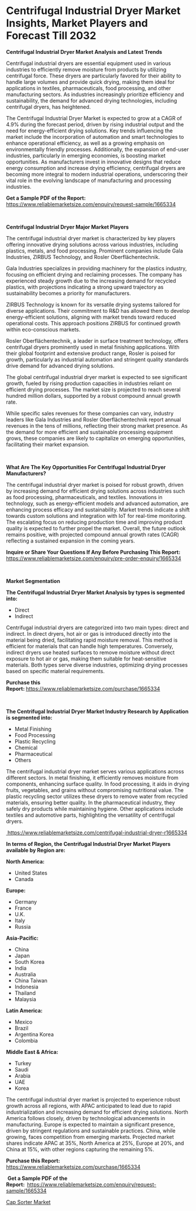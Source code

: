 <p><h1>Centrifugal Industrial Dryer Market Insights, Market Players and Forecast Till 2032</h1></p><p><strong>Centrifugal Industrial Dryer Market Analysis and Latest Trends</strong></p>
<p><p>Centrifugal industrial dryers are essential equipment used in various industries to efficiently remove moisture from products by utilizing centrifugal force. These dryers are particularly favored for their ability to handle large volumes and provide quick drying, making them ideal for applications in textiles, pharmaceuticals, food processing, and other manufacturing sectors. As industries increasingly prioritize efficiency and sustainability, the demand for advanced drying technologies, including centrifugal dryers, has heightened.</p><p>The Centrifugal Industrial Dryer Market is expected to grow at a CAGR of 4.9% during the forecast period, driven by rising industrial output and the need for energy-efficient drying solutions. Key trends influencing the market include the incorporation of automation and smart technologies to enhance operational efficiency, as well as a growing emphasis on environmentally friendly processes. Additionally, the expansion of end-user industries, particularly in emerging economies, is boosting market opportunities. As manufacturers invest in innovative designs that reduce energy consumption and increase drying efficiency, centrifugal dryers are becoming more integral to modern industrial operations, underscoring their vital role in the evolving landscape of manufacturing and processing industries.</p></p>
<p><strong>Get a Sample PDF of the Report:&nbsp;</strong> <a href="https://www.reliablemarketsize.com/enquiry/request-sample/1665334?utm_campaign=2634&utm_medium=2&utm_source=Github&utm_content=ia&utm_term=08042025&utm_id=centrifugal-industrial-dryer">https://www.reliablemarketsize.com/enquiry/request-sample/1665334</a></p>
<p>&nbsp;</p>
<p><strong>Centrifugal Industrial Dryer Major Market Players</strong></p>
<p><p>The centrifugal industrial dryer market is characterized by key players offering innovative drying solutions across various industries, including plastics, metals, and food processing. Prominent companies include Gala Industries, ZIRBUS Technology, and Rosler Oberflächentechnik. </p><p>Gala Industries specializes in providing machinery for the plastics industry, focusing on efficient drying and reclaiming processes. The company has experienced steady growth due to the increasing demand for recycled plastics, with projections indicating a strong upward trajectory as sustainability becomes a priority for manufacturers.</p><p>ZIRBUS Technology is known for its versatile drying systems tailored for diverse applications. Their commitment to R&D has allowed them to develop energy-efficient solutions, aligning with market trends toward reduced operational costs. This approach positions ZIRBUS for continued growth within eco-conscious markets.</p><p>Rosler Oberflächentechnik, a leader in surface treatment technology, offers centrifugal dryers prominently used in metal finishing applications. With their global footprint and extensive product range, Rosler is poised for growth, particularly as industrial automation and stringent quality standards drive demand for advanced drying solutions.</p><p>The global centrifugal industrial dryer market is expected to see significant growth, fueled by rising production capacities in industries reliant on efficient drying processes. The market size is projected to reach several hundred million dollars, supported by a robust compound annual growth rate.</p><p>While specific sales revenues for these companies can vary, industry leaders like Gala Industries and Rosler Oberflächentechnik report annual revenues in the tens of millions, reflecting their strong market presence. As the demand for more efficient and sustainable processing equipment grows, these companies are likely to capitalize on emerging opportunities, facilitating their market expansion.</p></p>
<p>&nbsp;</p>
<p><strong>What Are The Key Opportunities For Centrifugal Industrial Dryer Manufacturers?</strong></p>
<p><p>The centrifugal industrial dryer market is poised for robust growth, driven by increasing demand for efficient drying solutions across industries such as food processing, pharmaceuticals, and textiles. Innovations in technology, such as energy-efficient models and advanced automation, are enhancing process efficacy and sustainability. Market trends indicate a shift towards custom solutions and integration with IoT for real-time monitoring. The escalating focus on reducing production time and improving product quality is expected to further propel the market. Overall, the future outlook remains positive, with projected compound annual growth rates (CAGR) reflecting a sustained expansion in the coming years.</p></p>
<p><strong>Inquire or Share Your Questions If Any Before Purchasing This Report:</strong> <a href="https://www.reliablemarketsize.com/enquiry/pre-order-enquiry/1665334?utm_campaign=2634&utm_medium=2&utm_source=Github&utm_content=ia&utm_term=08042025&utm_id=centrifugal-industrial-dryer">https://www.reliablemarketsize.com/enquiry/pre-order-enquiry/1665334</a></p>
<p>&nbsp;</p>
<p><strong>Market Segmentation</strong></p>
<p><strong>The Centrifugal Industrial Dryer Market Analysis by types is segmented into:</strong></p>
<p><ul><li>Direct</li><li>Indirect</li></ul></p>
<p><p>Centrifugal industrial dryers are categorized into two main types: direct and indirect. In direct dryers, hot air or gas is introduced directly into the material being dried, facilitating rapid moisture removal. This method is efficient for materials that can handle high temperatures. Conversely, indirect dryers use heated surfaces to remove moisture without direct exposure to hot air or gas, making them suitable for heat-sensitive materials. Both types serve diverse industries, optimizing drying processes based on specific material requirements.</p></p>
<p><strong>Purchase this Report:&nbsp;</strong><a href="https://www.reliablemarketsize.com/purchase/1665334?utm_campaign=2634&utm_medium=2&utm_source=Github&utm_content=ia&utm_term=08042025&utm_id=centrifugal-industrial-dryer">https://www.reliablemarketsize.com/purchase/1665334</a></p>
<p>&nbsp;</p>
<p><strong>The Centrifugal Industrial Dryer Market Industry Research by Application is segmented into:</strong></p>
<p><ul><li>Metal Finishing</li><li>Food Processing</li><li>Plastic Recycling</li><li>Chemical</li><li>Pharmaceutical</li><li>Others</li></ul></p>
<p><p>The centrifugal industrial dryer market serves various applications across different sectors. In metal finishing, it efficiently removes moisture from components, enhancing surface quality. In food processing, it aids in drying fruits, vegetables, and grains without compromising nutritional value. The plastic recycling sector utilizes these dryers to remove water from recycled materials, ensuring better quality. In the pharmaceutical industry, they safely dry products while maintaining hygiene. Other applications include textiles and automotive parts, highlighting the versatility of centrifugal dryers.</p></p>
<p><a href="https://www.reliablemarketsize.com/centrifugal-industrial-dryer-r1665334?utm_campaign=2634&utm_medium=2&utm_source=Github&utm_content=ia&utm_term=08042025&utm_id=centrifugal-industrial-dryer">&nbsp;https://www.reliablemarketsize.com/centrifugal-industrial-dryer-r1665334</a></p>
<p><strong>In terms of Region, the Centrifugal Industrial Dryer Market Players available by Region are:</strong></p>
<p>
    <p> <strong> North America: </strong>
        <ul>
            <li>United States</li>
            <li>Canada</li>
        </ul>
        </p> 
    <p> <strong> Europe: </strong>
        <ul>
            <li>Germany</li>
            <li>France</li>
            <li>U.K.</li>
            <li>Italy</li>
            <li>Russia</li>
        </ul>
        </p> 
    <p> <strong> Asia-Pacific: </strong>
        <ul>
            <li>China</li>
            <li>Japan</li>
            <li>South Korea</li>
            <li>India</li>
            <li>Australia</li>
            <li>China Taiwan</li>
            <li>Indonesia</li>
            <li>Thailand</li>
            <li>Malaysia</li>
        </ul>
        </p> 
    <p> <strong> Latin America: </strong>
        <ul>
            <li>Mexico</li>
            <li>Brazil</li>
            <li>Argentina Korea</li>
            <li>Colombia</li>
        </ul>
        </p> 
    <p> <strong> Middle East & Africa: </strong>
        <ul>
            <li>Turkey</li>
            <li>Saudi</li>
            <li>Arabia</li>
            <li>UAE</li>
            <li>Korea</li>
        </ul>
    </p>
    </p>
<p><p>The centrifugal industrial dryer market is projected to experience robust growth across all regions, with APAC anticipated to lead due to rapid industrialization and increasing demand for efficient drying solutions. North America follows closely, driven by technological advancements in manufacturing. Europe is expected to maintain a significant presence, driven by stringent regulations and sustainable practices. China, while growing, faces competition from emerging markets. Projected market shares indicate APAC at 35%, North America at 25%, Europe at 20%, and China at 15%, with other regions capturing the remaining 5%.</p></p>
<p><strong>Purchase this Report: </strong><a href="https://www.reliablemarketsize.com/purchase/1665334?utm_campaign=2634&utm_medium=2&utm_source=Github&utm_content=ia&utm_term=08042025&utm_id=centrifugal-industrial-dryer">https://www.reliablemarketsize.com/purchase/1665334</a></p>
<p>&nbsp;<strong>Get a Sample PDF of the Report:&nbsp;&nbsp;</strong><a href="https://www.reliablemarketsize.com/enquiry/request-sample/1665334?utm_campaign=2634&utm_medium=2&utm_source=Github&utm_content=ia&utm_term=08042025&utm_id=centrifugal-industrial-dryer">https://www.reliablemarketsize.com/enquiry/request-sample/1665334</a></p>
<p><strong></strong></p>
<p><p><a href="https://github.com/amramcocosxa/Market-Research-Report-List-1/blob/main/cap-sorter-market.md?utm_campaign=2634&utm_medium=2&utm_source=Github&utm_content=ia&utm_term=08042025&utm_id=centrifugal-industrial-dryer">Cap Sorter Market</a></p></p>